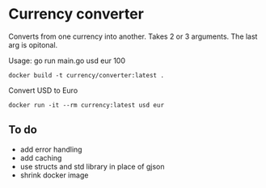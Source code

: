 Currency converter
=======================
Converts from one currency into another. Takes 2 or 3 arguments. The last arg is opitonal. 

Usage: go run main.go usd eur 100

```
docker build -t currency/converter:latest .
```

Convert USD to Euro

```
docker run -it --rm currency:latest usd eur
```

To do
------------
 - add error handling
 - add caching
 - use structs and std library in place of gjson
 - shrink docker image
